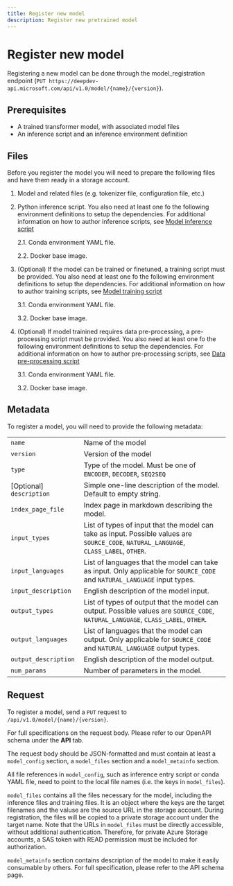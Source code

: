 ```yaml
---
title: Register new model
description: Register new pretrained model
---
```


# Register new model

Registering a new model can be done through the model_registration endpoint (`PUT https://deepdev-api.microsoft.com/api/v1.0/model/{name}/{version}`).

## Prerequisites

- A trained transformer model, with associated model files
- An inference script and an inference environment definition

## Files

Before you register the model you will need to prepare the following files and have them ready in a storage account.

1. Model and related files (e.g. tokenizer file, configuration file, etc.)

2. Python inference script. You also need at least one fo the following environment definitions to setup the dependencies. For additional information on how to author inference scripts, see [Model inference script](author-inference-script)

   2.1. Conda environment YAML file.

   2.2. Docker base image.

3. (Optional) If the model can be trained or finetuned, a training script must be provided. You also need at least one fo the following environment definitions to setup the dependencies. For additional information on how to author training scripts, see [Model training script](author-training-script)

   3.1. Conda environment YAML file.

   3.2. Docker base image.

4. (Optional) If model trainined requires data pre-processing, a pre-processing script must be provided. You also need at least one fo the following environment definitions to setup the dependencies. For additional information on how to author pre-processing scripts, see [Data pre-processing script](author-pre-processing-script)

   3.1. Conda environment YAML file.

   3.2. Docker base image.

## Metadata

To register a model, you will need to provide the following metadata:

|                          |                                                                                                                                         |
| ------------------------ | --------------------------------------------------------------------------------------------------------------------------------------- |
| `name`                   | Name of the model                                                                                                                       |
| `version`                | Version of the model                                                                                                                    |
| `type`                   | Type of the model. Must be one of `ENCODER`, `DECODER`, `SEQ2SEQ`                                                                       |
| [Optional] `description` | Simple one-line description of the model. Default to empty string.                                                                      |
| `index_page_file`        | Index page in markdown describing the model.                                                                                            |
| `input_types`            | List of types of input that the model can take as input. Possible values are `SOURCE_CODE`, `NATURAL_LANGUAGE`, `CLASS_LABEL`, `OTHER`. |
| `input_languages`        | List of languages that the model can take as input. Only applicable for `SOURCE_CODE` and `NATURAL_LANGUAGE` input types.               |
| `input_description`      | English description of the model input.                                                                                                 |
| `output_types`           | List of types of output that the model can output. Possible values are `SOURCE_CODE`, `NATURAL_LANGUAGE`, `CLASS_LABEL`, `OTHER`.       |
| `output_languages`       | List of languages that the model can output. Only applicable for `SOURCE_CODE` and `NATURAL_LANGUAGE` output types.                     |
| `output_description`     | English description of the model output.                                                                                                |
| `num_params`             | Number of parameters in the model.                                                                                                      |

## Request

To register a model, send a `PUT` request to `/api/v1.0/model/{name}/{version}`.

For full specifications on the request body. Please refer to our OpenAPI schema under the **API** tab.

The request body should be JSON-formatted and must contain at least a `model_config` section, a `model_files` section and a `model_metainfo` section.

All file references in `model_config`, such as inference entry script or conda YAML file, need to point to the local file names (i.e. the keys in `model_files`).

`model_files` contains all the files necessary for the model, including the inference files and training files. It is an object where the keys are the target filenames and the valuse are the source URL in the storage account.
During registration, the files will be copied to a private storage account under the target name.
Note that the URLs in `model_files` must be directly accessible, without additional authentication. Therefore, for private Azure Storage accounts, a SAS token with READ permission must be included for authorization.

`model_metainfo` section contains description of the model to make it easily consumable by others. For full specification, please refer to the API schema page.
